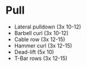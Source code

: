 # Pull
* Lateral pulldown (3x 10-12)
* Barbell curl (3x 10-12)
* Cable row (3x 12-15)
* Hammer curl (3x 12-15)
* Dead-lift (5x 10)
* T-Bar rows (3x 12-15)
